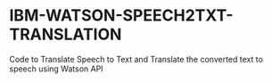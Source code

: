 # IBM-WATSON-SPEECH2TXT-TRANSLATION
Code to Translate Speech to Text and Translate the converted text to speech using Watson API
